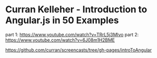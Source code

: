 # Curran Kelleher - Introduction to Angular.js in 50 Examples

part 1: https://www.youtube.com/watch?v=TRrL5j3MIvo
part 2: https://www.youtube.com/watch?v=6J08m1H2BME

https://github.com/curran/screencasts/tree/gh-pages/introToAngular
